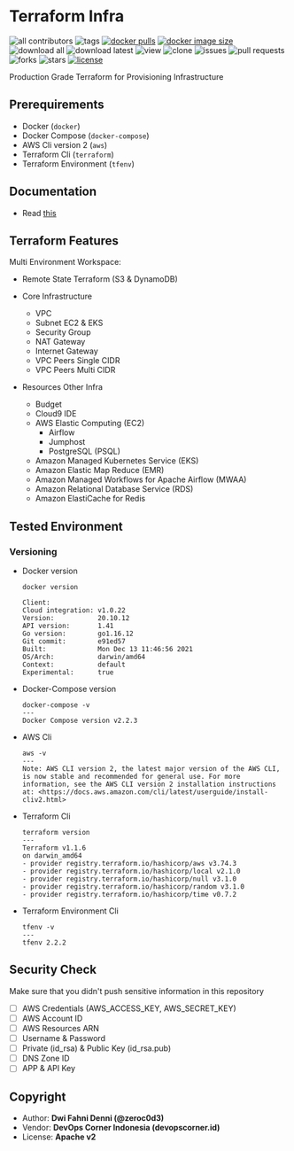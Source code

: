 # Terraform Infra

![all contributors](https://img.shields.io/github/contributors/devopscorner/terraform-infra)
![tags](https://img.shields.io/github/v/tag/devopscorner/terraform-infra?sort=semver)
[![docker pulls](https://img.shields.io/docker/pulls/devopscorner/terraform-infra.svg)](https://hub.docker.com/r/devopscorner/terraform-infra/)
[![docker image size](https://img.shields.io/docker/image-size/devopscorner/terraform-infra.svg?sort=date)](https://hub.docker.com/r/devopscorner/terraform-infra/)
![download all](https://img.shields.io/github/downloads/devopscorner/terraform-infra/total.svg)
![download latest](https://img.shields.io/github/downloads/devopscorner/terraform-infra/3.1/total)
![view](https://views.whatilearened.today/views/github/devopscorner/terraform-infra.svg)
![clone](https://img.shields.io/badge/dynamic/json?color=success&label=clone&query=count&url=https://github.com/devopscorner/terraform-infra/blob/master/clone.json?raw=True&logo=github)
![issues](https://img.shields.io/github/issues/devopscorner/terraform-infra)
![pull requests](https://img.shields.io/github/issues-pr/devopscorner/terraform-infra)
![forks](https://img.shields.io/github/forks/devopscorner/terraform-infra)
![stars](https://img.shields.io/github/stars/devopscorner/terraform-infra)
[![license](https://img.shields.io/github/license/devopscorner/terraform-infra)](https://img.shields.io/github/license/devopscorner/terraform-infra)

Production Grade Terraform for Provisioning Infrastructure

## Prerequirements

- Docker (`docker`)
- Docker Compose (`docker-compose`)
- AWS Cli version 2 (`aws`)
- Terraform Cli (`terraform`)
- Terraform Environment (`tfenv`)

## Documentation

- Read [this](./docs/README.md)

## Terraform Features

Multi Environment Workspace:

- Remote State Terraform (S3 & DynamoDB)

- Core Infrastructure
  - VPC
  - Subnet EC2 & EKS
  - Security Group
  - NAT Gateway
  - Internet Gateway
  - VPC Peers Single CIDR
  - VPC Peers Multi CIDR

- Resources Other Infra
  - Budget
  - Cloud9 IDE
  - AWS Elastic Computing (EC2)
    - Airflow
    - Jumphost
    - PostgreSQL (PSQL)
  - Amazon Managed Kubernetes Service (EKS)
  - Amazon Elastic Map Reduce (EMR)
  - Amazon Managed Workflows for Apache Airflow (MWAA)
  - Amazon Relational Database Service (RDS)
  - Amazon ElastiCache for Redis

## Tested Environment

### Versioning

- Docker version

  ```
  docker version

  Client:
  Cloud integration: v1.0.22
  Version:           20.10.12
  API version:       1.41
  Go version:        go1.16.12
  Git commit:        e91ed57
  Built:             Mon Dec 13 11:46:56 2021
  OS/Arch:           darwin/amd64
  Context:           default
  Experimental:      true
  ```

- Docker-Compose version

  ```
  docker-compose -v
  ---
  Docker Compose version v2.2.3
  ```

- AWS Cli

  ```
  aws -v
  ---
  Note: AWS CLI version 2, the latest major version of the AWS CLI, is now stable and recommended for general use. For more information, see the AWS CLI version 2 installation instructions at: <https://docs.aws.amazon.com/cli/latest/userguide/install-cliv2.html>
  ```

- Terraform Cli

  ```
  terraform version
  ---
  Terraform v1.1.6
  on darwin_amd64
  - provider registry.terraform.io/hashicorp/aws v3.74.3
  - provider registry.terraform.io/hashicorp/local v2.1.0
  - provider registry.terraform.io/hashicorp/null v3.1.0
  - provider registry.terraform.io/hashicorp/random v3.1.0
  - provider registry.terraform.io/hashicorp/time v0.7.2
  ```

- Terraform Environment Cli

  ```
  tfenv -v
  ---
  tfenv 2.2.2
  ```

## Security Check

Make sure that you didn't push sensitive information in this repository

- [ ] AWS Credentials (AWS_ACCESS_KEY, AWS_SECRET_KEY)
- [ ] AWS Account ID
- [ ] AWS Resources ARN
- [ ] Username & Password
- [ ] Private (id_rsa) & Public Key (id_rsa.pub)
- [ ] DNS Zone ID
- [ ] APP & API Key

## Copyright

- Author: **Dwi Fahni Denni (@zeroc0d3)**
- Vendor: **DevOps Corner Indonesia (devopscorner.id)**
- License: **Apache v2**
